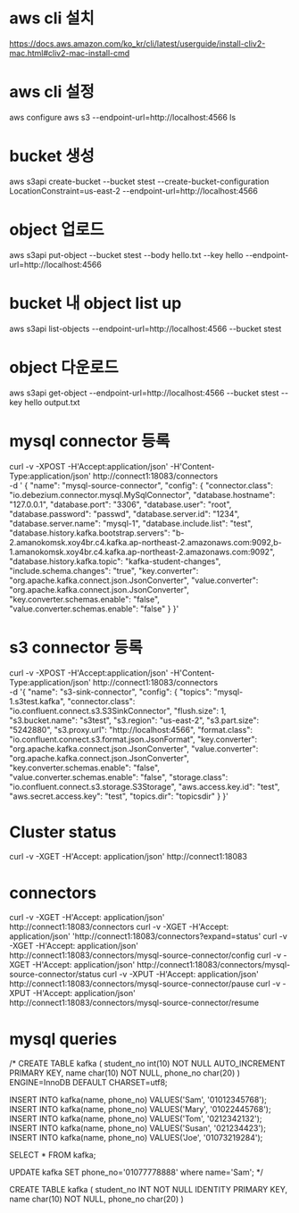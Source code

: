 # aws cli 설치
https://docs.aws.amazon.com/ko_kr/cli/latest/userguide/install-cliv2-mac.html#cliv2-mac-install-cmd

# aws cli 설정
aws configure
aws s3 --endpoint-url=http://localhost:4566 ls

# bucket 생성

aws s3api create-bucket --bucket stest --create-bucket-configuration LocationConstraint=us-east-2 --endpoint-url=http://localhost:4566

# object 업로드
aws s3api put-object --bucket stest --body hello.txt --key hello --endpoint-url=http://localhost:4566

# bucket 내 object list up
aws s3api list-objects --endpoint-url=http://localhost:4566 --bucket stest

# object 다운로드
aws s3api get-object --endpoint-url=http://localhost:4566 --bucket stest --key hello output.txt

# mysql connector 등록
curl -v -XPOST -H'Accept:application/json' -H'Content-Type:application/json' http://connect1:18083/connectors \
  -d '
{
    "name": "mysql-source-connector",
    "config": {
        "connector.class": "io.debezium.connector.mysql.MySqlConnector",
        "database.hostname": "127.0.0.1",
        "database.port": "3306",
        "database.user": "root",
        "database.password": "passwd",
        "database.server.id": "1234",
        "database.server.name": "mysql-1",
        "database.include.list": "test",
        "database.history.kafka.bootstrap.servers": "b-2.amanokomsk.xoy4br.c4.kafka.ap-northeast-2.amazonaws.com:9092,b-1.amanokomsk.xoy4br.c4.kafka.ap-northeast-2.amazonaws.com:9092",
        "database.history.kafka.topic": "kafka-student-changes",
        "include.schema.changes": "true",
        "key.converter": "org.apache.kafka.connect.json.JsonConverter",
        "value.converter": "org.apache.kafka.connect.json.JsonConverter",
        "key.converter.schemas.enable": "false",
        "value.converter.schemas.enable": "false"
    }
}'

# s3 connector 등록
curl -v -XPOST -H'Accept:application/json' -H'Content-Type:application/json' http://connect1:18083/connectors \
  -d '{
    "name": "s3-sink-connector",
    "config": {
      "topics": "mysql-1.s3test.kafka",
      "connector.class": "io.confluent.connect.s3.S3SinkConnector",
      "flush.size": 1,
      "s3.bucket.name": "s3test",
      "s3.region": "us-east-2",
      "s3.part.size": "5242880",
      "s3.proxy.url": "http://localhost:4566",
      "format.class": "io.confluent.connect.s3.format.json.JsonFormat",
      "key.converter": "org.apache.kafka.connect.json.JsonConverter",
      "value.converter": "org.apache.kafka.connect.json.JsonConverter",
      "key.converter.schemas.enable": "false",
      "value.converter.schemas.enable": "false",
      "storage.class": "io.confluent.connect.s3.storage.S3Storage",
      "aws.access.key.id": "test",
      "aws.secret.access.key": "test",
      "topics.dir": "topicsdir"
    }
  }'

# Cluster status
curl -v -XGET -H'Accept: application/json' http://connect1:18083

# connectors
curl -v -XGET -H'Accept: application/json' http://connect1:18083/connectors
curl -v -XGET -H'Accept: application/json' 'http://connect1:18083/connectors?expand=status'
curl -v -XGET -H'Accept: application/json' http://connect1:18083/connectors/mysql-source-connector/config
curl -v -XGET -H'Accept: application/json' http://connect1:18083/connectors/mysql-source-connector/status
curl -v -XPUT -H'Accept: application/json' http://connect1:18083/connectors/mysql-source-connector/pause
curl -v -XPUT -H'Accept: application/json' http://connect1:18083/connectors/mysql-source-connector/resume

# mysql queries
/* CREATE TABLE kafka (
    student_no int(10) NOT NULL AUTO_INCREMENT PRIMARY KEY,
    name char(10) NOT NULL,
    phone_no char(20)
) ENGINE=InnoDB DEFAULT CHARSET=utf8;

INSERT INTO kafka(name, phone_no) VALUES('Sam', '01012345768');
INSERT INTO kafka(name, phone_no) VALUES('Mary', '01022445768');
INSERT INTO kafka(name, phone_no) VALUES('Tom', '0212342132');
INSERT INTO kafka(name, phone_no) VALUES('Susan', '021234423');
INSERT INTO kafka(name, phone_no) VALUES('Joe', '01073219284');

SELECT * FROM kafka;

UPDATE kafka SET phone_no='01077778888' where name='Sam';
*/


CREATE TABLE kafka (
    student_no INT NOT NULL IDENTITY  PRIMARY KEY,
    name char(10) NOT NULL,
    phone_no char(20)
) 